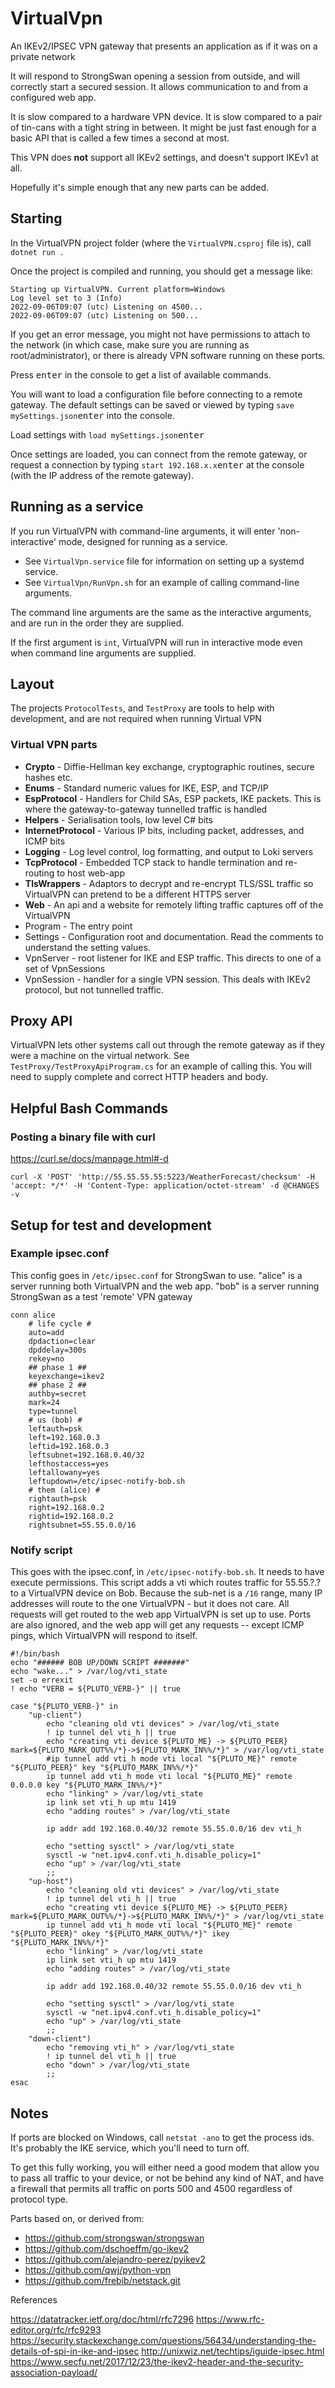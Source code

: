 # VirtualVpn

An IKEv2/IPSEC VPN gateway that presents an application as if it was on a private network

It will respond to StrongSwan opening a session from outside, and will
correctly start a secured session. It allows communication to and from
a configured web app.

It is slow compared to a hardware VPN device. It is slow compared to a
pair of tin-cans with a tight string in between. It might be just fast
enough for a basic API that is called a few times a second at most.

This VPN does **not** support all IKEv2 settings, and doesn't support IKEv1 at all.

Hopefully it's simple enough that any new parts can be added.

## Starting

In the VirtualVPN project folder (where the `VirtualVPN.csproj` file is), call
`dotnet run .`

Once the project is compiled and running, you should get a message like:
```
Starting up VirtualVPN. Current platform=Windows
Log level set to 3 (Info)
2022-09-06T09:07 (utc) Listening on 4500...
2022-09-06T09:07 (utc) Listening on 500...
```

If you get an error message, you might not have permissions to attach to the network
(in which case, make sure you are running as root/administrator),
or there is already VPN software running on these ports.

Press <kbd>enter</kbd> in the console to get a list of available commands.

You will want to load a configuration file before connecting to a remote gateway.
The default settings can be saved or viewed by typing `save mySettings.json`<kbd>enter</kbd> into the console.

Load settings with `load mySettings.json`<kbd>enter</kbd>

Once settings are loaded, you can connect from the remote gateway, or request a connection
by typing `start 192.168.x.x`<kbd>enter</kbd> at the console (with the IP address of the remote gateway).

## Running as a service

If you run VirtualVPN with command-line arguments, it will enter 'non-interactive' mode,
designed for running as a service.

- See `VirtualVpn.service` file for information on setting up a systemd service.
- See `VirtualVpn/RunVpn.sh` for an example of calling command-line arguments.

The command line arguments are the same as the interactive arguments, and are run
in the order they are supplied.

If the first argument is `int`, VirtualVPN will run in interactive mode even when
command line arguments are supplied.

## Layout

The projects `ProtocolTests`, and `TestProxy` are tools to help with development,
and are not required when running Virtual VPN

### Virtual VPN parts

- **Crypto** - Diffie-Hellman key exchange, cryptographic routines, secure hashes etc.
- **Enums** - Standard numeric values for IKE, ESP, and TCP/IP
- **EspProtocol** - Handlers for Child SAs, ESP packets, IKE packets. This is where the gateway-to-gateway tunnelled traffic is handled
- **Helpers** - Serialisation tools, low level C# bits
- **InternetProtocol** - Various IP bits, including packet, addresses, and ICMP bits
- **Logging** - Log level control, log formatting, and output to Loki servers
- **TcpProtocol** - Embedded TCP stack to handle termination and re-routing to host web-app
- **TlsWrappers** - Adaptors to decrypt and re-encrypt TLS/SSL traffic so VirtualVPN can pretend to be a different HTTPS server
- **Web** - An api and a website for remotely lifting traffic captures off of the VirtualVPN
- Program - The entry point
- Settings - Configuration root and documentation. Read the comments to understand the setting values.
- VpnServer - root listener for IKE and ESP traffic. This directs to one of a set of VpnSessions
- VpnSession - handler for a single VPN session. This deals with IKEv2 protocol, but not tunnelled traffic.

## Proxy API

VirtualVPN lets other systems call out through the remote gateway as if they were a machine on the
virtual network. See `TestProxy/TestProxyApiProgram.cs` for an example of calling this.
You will need to supply complete and correct HTTP headers and body.

## Helpful Bash Commands

### Posting a binary file with curl
https://curl.se/docs/manpage.html#-d
```
curl -X 'POST' 'http://55.55.55.55:5223/WeatherForecast/checksum' -H 'accept: */*' -H 'Content-Type: application/octet-stream' -d @CHANGES -v
```

## Setup for test and development

### Example ipsec.conf

This config goes in `/etc/ipsec.conf` for StrongSwan to use.
"alice" is a server running both VirtualVPN and the web app.
"bob" is a server running StrongSwan as a test 'remote' VPN
gateway

```
conn alice
    # life cycle #
    auto=add
    dpdaction=clear
    dpddelay=300s
    rekey=no
    ## phase 1 ##
    keyexchange=ikev2
    ## phase 2 ##
    authby=secret
    mark=24
    type=tunnel
    # us (bob) #
    leftauth=psk
    left=192.168.0.3
    leftid=192.168.0.3
    leftsubnet=192.168.0.40/32
    lefthostaccess=yes
    leftallowany=yes
    leftupdown=/etc/ipsec-notify-bob.sh
    # them (alice) #
    rightauth=psk
    right=192.168.0.2
    rightid=192.168.0.2
    rightsubnet=55.55.0.0/16
```

### Notify script

This goes with the ipsec.conf, in `/etc/ipsec-notify-bob.sh`.
It needs to have execute permissions. This script adds a vti 
which routes traffic for 55.55.?.? to a VirtualVPN device on
Bob. Because the sub-net is a `/16` range, many IP addresses
will route to the one VirtualVPN - but it does not care. All
requests will get routed to the web app VirtualVPN is set up
to use. Ports are also ignored, and the web app will get any
requests -- except ICMP pings, which VirtualVPN will respond
to itself.

```
#!/bin/bash
echo "###### BOB UP/DOWN SCRIPT #######"
echo "wake..." > /var/log/vti_state
set -o errexit
! echo "VERB = ${PLUTO_VERB-}" || true

case "${PLUTO_VERB-}" in
    "up-client")
        echo "cleaning old vti devices" > /var/log/vti_state
        ! ip tunnel del vti_h || true
        echo "creating vti device ${PLUTO_ME} -> ${PLUTO_PEER} mark=${PLUTO_MARK_OUT%%/*}->${PLUTO_MARK_IN%%/*}" > /var/log/vti_state
        #ip tunnel add vti_h mode vti local "${PLUTO_ME}" remote "${PLUTO_PEER}" key "${PLUTO_MARK_IN%%/*}"
        ip tunnel add vti_h mode vti local "${PLUTO_ME}" remote 0.0.0.0 key "${PLUTO_MARK_IN%%/*}"
        echo "linking" > /var/log/vti_state
        ip link set vti_h up mtu 1419
        echo "adding routes" > /var/log/vti_state

        ip addr add 192.168.0.40/32 remote 55.55.0.0/16 dev vti_h

        echo "setting sysctl" > /var/log/vti_state
        sysctl -w "net.ipv4.conf.vti_h.disable_policy=1"
        echo "up" > /var/log/vti_state
        ;;
    "up-host")
        echo "cleaning old vti devices" > /var/log/vti_state
        ! ip tunnel del vti_h || true
        echo "creating vti device ${PLUTO_ME} -> ${PLUTO_PEER} mark=${PLUTO_MARK_OUT%%/*}->${PLUTO_MARK_IN%%/*}" > /var/log/vti_state
        ip tunnel add vti_h mode vti local "${PLUTO_ME}" remote "${PLUTO_PEER}" okey "${PLUTO_MARK_OUT%%/*}" ikey "${PLUTO_MARK_IN%%/*}"
        echo "linking" > /var/log/vti_state
        ip link set vti_h up mtu 1419
        echo "adding routes" > /var/log/vti_state

        ip addr add 192.168.0.40/32 remote 55.55.0.0/16 dev vti_h

        echo "setting sysctl" > /var/log/vti_state
        sysctl -w "net.ipv4.conf.vti_h.disable_policy=1"
        echo "up" > /var/log/vti_state
        ;;
    "down-client")
        echo "removing vti_h" > /var/log/vti_state
        ! ip tunnel del vti_h || true
        echo "down" > /var/log/vti_state
        ;;
esac
```

## Notes

If ports are blocked on Windows,  call `netstat -ano` to get
the process ids. It's probably the IKE service, which you'll
need to turn off.

To get this fully working, you will either need a good modem
that allow you to pass all traffic to your device, or not be
behind any kind of NAT, and have a firewall that permits all
traffic on ports 500 and 4500 regardless of protocol type.

Parts based on, or derived from:

- https://github.com/strongswan/strongswan
- https://github.com/dschoeffm/go-ikev2
- https://github.com/alejandro-perez/pyikev2
- https://github.com/qwj/python-vpn
- https://github.com/frebib/netstack.git

References

https://datatracker.ietf.org/doc/html/rfc7296
https://www.rfc-editor.org/rfc/rfc9293
https://security.stackexchange.com/questions/56434/understanding-the-details-of-spi-in-ike-and-ipsec
http://unixwiz.net/techtips/iguide-ipsec.html
https://www.secfu.net/2017/12/23/the-ikev2-header-and-the-security-association-payload/